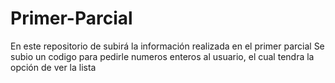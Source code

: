 # Primer-Parcial
En este repositorio de subirá la información realizada en el primer parcial
Se subio un codigo para pedirle numeros enteros al usuario, el cual tendra la opción de ver la lista
